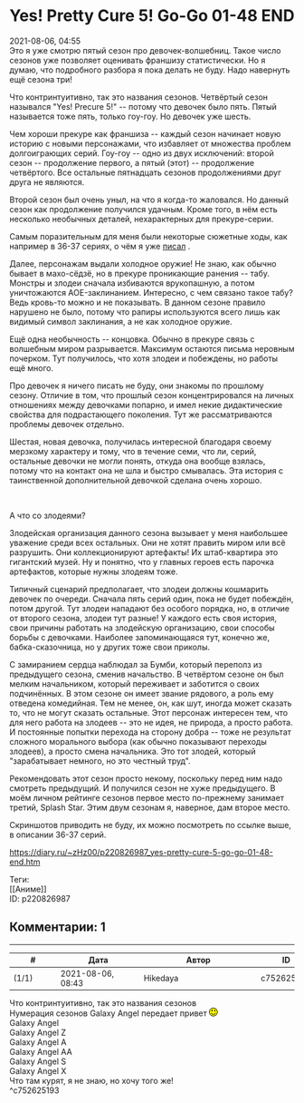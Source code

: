 Yes! Pretty Cure 5! Go-Go 01-48 END
===================================

  
2021-08-06, 04:55  
 Это я уже смотрю пятый сезон про девочек-волшебниц. Такое число сезонов уже позволяет оценивать франшизу статистически. Но я думаю, что подробного разбора я пока делать не буду. Надо навернуть ещё сезона три!   
   
 Что контринтуитивно, так это названия сезонов. Четвёртый сезон назывался "Yes! Precure 5!" -- потому что девочек было пять. Пятый называется тоже пять, только гоу-гоу. Но девочек уже шесть.   
   
 Чем хороши прекуре как франшиза -- каждый сезон начинает новую историю с новыми персонажами, что избавляет от множества проблем долгоиграющих серий. Гоу-гоу -- одно из двух исключений: второй сезон -- продолжение первого, а пятый (этот) -- продолжение четвёртого. Все остальные пятнадцать сезонов продолжениями друг друга не являются.   
   
 Второй сезон был очень уныл, на что я когда-то жаловался. Но данный сезон как продолжение получился удачным. Кроме того, в нём есть несколько необычных деталей, нехарактерных для прекуре-серии.   
   
 Самым поразительным для меня были некоторые сюжетные ходы, как например в 36-37 сериях, о чём я уже  [писал](Pretty%20Cure%205!%20Go-Go%2036-37)  .   
   
 Далее, персонажам выдали холодное оружие! Не знаю, как обычно бывает в махо-сёдзё, но в прекуре проникающие ранения -- табу. Монстры и злодеи сначала избиваются врукопашную, а потом уничтожаются AOE-заклинанием. Интересно, с чем связано такое табу? Ведь кровь-то можно и не показывать. В данном сезоне правило нарушено не было, потому что рапиры используются всего лишь как видимый символ заклинания, а не как холодное оружие.   
   
 Ещё одна необычность -- концовка. Обычно в прекуре связь с волшебным миром разрывается. Максимум остаются письма неровным почерком. Тут получилось, что хотя злодеи и побеждены, но работы ещё много.   
   
 Про девочек я ничего писать не буду, они знакомы по прошлому сезону. Отличие в том, что прошлый сезон концентрировался на личных отношениях между девочками попарно, и имел некие дидактические свойства для подрастающего поколения. Тут же рассматриваются проблемы девочек отдельно.   
   
 Шестая, новая девочка, получилась интересной благодаря своему мерзкому характеру и тому, что в течение семи, что ли, серий, остальные девочки не могли понять, откуда она вообще взялась, потому что на контакт она не шла и быстро смывалась. Эта история с таинственной дополнительной девочкой сделана очень хорошо.   
   
  [![](pics/gsVdz7b.png)](pics/gsVdz7b.png)    
   
 А что со злодеями?   
   
 Злодейская организация данного сезона вызывает у меня наибольшее уважение среди всех остальных. Они не хотят править миром или всё разрушить. Они коллекционируют артефакты! Их штаб-квартира это гигантский музей. Ну и понятно, что у главных героев есть парочка артефактов, которые нужны злодеям тоже.   
   
 Типичный сценарий предполагает, что злодеи должны кошмарить девочек по очереди. Сначала пять серий один, пока не будет побеждён, потом другой. Тут злодеи нападают без особого порядка, но, в отличие от второго сезона, злодеи тут разные! У каждого есть своя история, свои причины работать на злодейскую организацию, свои способы борьбы с девочками. Наиболее запоминающаяся тут, конечно же, бабка-сказочница, но у других тоже свои приколы.   
   
 С замиранием сердца наблюдал за Бумби, который переполз из предыдущего сезона, сменив начальство. В четвёртом сезоне он был мелким начальником, который переживает и заботится о своих подчинённых. В этом сезоне он имеет звание рядового, а роль ему отведена комедийная. Тем не менее, он, как шут, иногда может сказать то, что не могут сказать остальные. Этот персонаж интересен тем, что для него работа на злодеев -- это не идея, не природа, а просто работа. И постоянные попытки перехода на сторону добра -- тоже не результат сложного морального выбора (как обычно показывают переходы злодеев), а просто смена начальника. Это тот злодей, который "зарабатывает немного, но это честный труд".   
   
 Рекомендовать этот сезон просто некому, поскольку перед ним надо смотреть предыдущий. И получился сезон не хуже предыдущего. В моём личном рейтинге сезонов первое место по-прежнему занимает третий, Splash Star. Этим двум сезонам я, наверное, дам второе место.   
   
 Скриншотов приводить не буду, их можно посмотреть по ссылке выше, в описании 36-37 серий.   
  
<https://diary.ru/~zHz00/p220826987_yes-pretty-cure-5-go-go-01-48-end.htm>  
  
Теги:  
[[Аниме]]  
ID: p220826987  


Комментарии: 1
--------------

  


---



|         #         |              Дата              |                     Автор                     |           ID           |
| --- | --- | --- | --- |
| (1/1) | 2021-08-06, 08:43 | Hikedaya | c752625193 |

  
  Что контринтуитивно, так это названия сезонов    
 Нумерация сезонов Galaxy Angel передает привет ![:)](pics/3.gif)   
 Galaxy Angel   
 Galaxy Angel Z   
 Galaxy Angel A   
 Galaxy Angel AA   
 Galaxy Angel S   
 Galaxy Angel X   
 Что там курят, я не знаю, но хочу того же!   
 ^c752625193